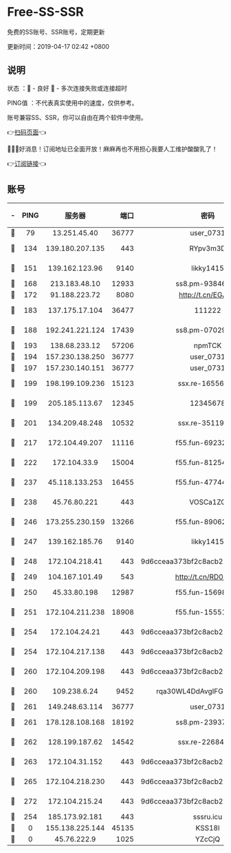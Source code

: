 # Free-SS-SSR

免费的SS账号、SSR账号，定期更新

更新时间：2019-04-17 02:42 +0800

## 说明

状态     ：🙂 - 良好 🙁 - 多次连接失败或连接超时

PING值   ：不代表真实使用中的速度，仅供参考。

账号兼容SS、SSR，你可以自由在两个软件中使用。

👉[扫码页面](https://liesauer.github.io/Free-SS-SSR/)👈

🎉🎉🎉好消息！订阅地址已全面开放！麻麻再也不用担心我要人工维护酸酸乳了！

👉[订阅链接](https://www.liesauer.net/yogurt/subscribe?ACCESS_TOKEN=DAYxR3mMaZAsaqUb)👈

## 账号

|-|PING|服务器|端口|密码|加密方式|区域|
|:----:|:----:|:-----:|-----:|:----:|:----:|:----:|
|🙂|79|13.251.45.40|36777|user_0731|chacha20|SG|
|🙂|134|139.180.207.135|443|RYpv3m3D|aes-256-cfb|JP|
|🙂|151|139.162.123.96|9140|likky1415|aes-256-cfb|JP|
|🙂|168|213.183.48.10|12933|ss8.pm-93846513|rc4-md5|RU|
|🙂|172|91.188.223.72|8080|http://t.cn/EGJIyrl|rc4-md5|RU|
|🙂|183|137.175.17.104|36477|111222|aes-256-cfb|US|
|🙂|188|192.241.221.124|17439|ss8.pm-07029928|aes-256-cfb|US|
|🙂|193|138.68.233.12|57206|npmTCK|rc4-md5|US|
|🙂|194|157.230.138.250|36777|user_0731|chacha20|US|
|🙂|197|157.230.140.151|36777|user_0731|chacha20|US|
|🙂|199|198.199.109.236|15123|ssx.re-16556245|aes-256-cfb|US|
|🙂|199|205.185.113.67|12345|12345678|aes-256-cfb|US|
|🙂|201|134.209.48.248|10532|ssx.re-35119050|aes-256-cfb|US|
|🙂|217|172.104.49.207|11116|f55.fun-69232280|aes-256-cfb|SG|
|🙂|222|172.104.33.9|15004|f55.fun-81254583|aes-256-cfb|SG|
|🙂|237|45.118.133.253|16455|f55.fun-47744783|aes-256-cfb|SG|
|🙂|238|45.76.80.221|443|VOSCa1ZG|aes-256-cfb|DE|
|🙂|246|173.255.230.159|13266|f55.fun-89062713|aes-256-cfb|US|
|🙂|247|139.162.185.76|9140|likky1415|aes-256-cfb|DE|
|🙂|248|172.104.218.41|443|9d6cceaa373bf2c8acb22e60b6a58be6|aes-256-cfb|US|
|🙂|249|104.167.101.49|543|http://t.cn/RD0D7sx|rc4-md5|CA|
|🙂|250|45.33.80.198|12987|f55.fun-15698045|aes-256-cfb|US|
|🙂|251|172.104.211.238|18908|f55.fun-15551858|aes-256-cfb|US|
|🙂|254|172.104.24.21|443|9d6cceaa373bf2c8acb22e60b6a58be6|aes-256-cfb|US|
|🙂|254|172.104.217.138|443|9d6cceaa373bf2c8acb22e60b6a58be6|aes-256-cfb|US|
|🙂|260|172.104.209.198|443|9d6cceaa373bf2c8acb22e60b6a58be6|aes-256-cfb|US|
|🙂|260|109.238.6.24|9452|rqa30WL4DdAvgIFG6Fs3znzTa|aes-256-cfb|FR|
|🙂|261|149.248.63.114|36777|user_0731|chacha20|CA|
|🙂|261|178.128.108.168|18192|ss8.pm-23937641|aes-256-cfb|SG|
|🙂|262|128.199.187.62|14542|ssx.re-22684081|aes-256-cfb|SG|
|🙂|263|172.104.31.152|443|9d6cceaa373bf2c8acb22e60b6a58be6|aes-256-cfb|US|
|🙂|265|172.104.218.230|443|9d6cceaa373bf2c8acb22e60b6a58be6|aes-256-cfb|US|
|🙂|272|172.104.215.24|443|9d6cceaa373bf2c8acb22e60b6a58be6|aes-256-cfb|US|
|🙂|254|185.173.92.181|443|sssru.icu|rc4-md5|RU|
|🙁|0|155.138.225.144|45135|KSS18l|rc4-md5|US|
|🙁|0|45.76.222.9|1025|YZcCjQ|rc4-md5|JP|
